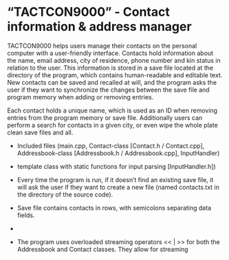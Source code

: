 # “TACTCON9000” - Contact information & address manager

TACTCON9000 helps users manage their contacts on the personal computer
with a user-friendly interface. Contacts hold information about the name,
email address, city of residence, phone number and kin status in relation to
the user. This information is stored in a save file located at the directory of the
program, which contains human-readable and editable text. New contacts can
be saved and recalled at will, and the program asks the user if they want to
synchronize the changes between the save file and program memory when
adding or removing entries.

Each contact holds a unique name, which is used as an ID when removing
entries from the program memory or save file. Additionally users can perform
a search for contacts in a given city, or even wipe the whole plate clean save
files and all.

- Included files (main.cpp, Contact-class [Contact.h / Contact.cpp], Addressbook-class [Addressbook.h / Addressbook.cpp], InputHandler)

- template class with static functions for input parsing [InputHandler.h])

- Every time the program is run, if it doesn’t find an existing save file, it will ask the user if they want to create a new file (named contacts.txt in the
  directory of the source code).
  
- Save file contains contacts in rows, with semicolons separating data fields.
- 
- The program uses overloaded streaming operators << | >> for both the Addressbook and Contact classes. They allow for streaming
